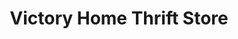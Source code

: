 ---
title: "Victory Home Thrift Store"
url: /chesapeake/victory-home-thrift-store/
shop: Gebrauchtwaren
---